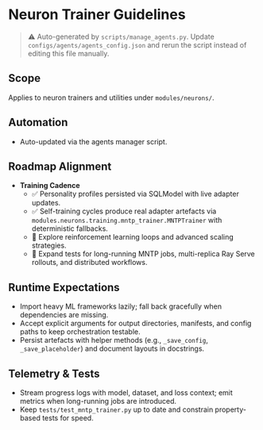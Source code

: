 # Neuron Trainer Guidelines

> ⚠️ Auto-generated by `scripts/manage_agents.py`. Update `configs/agents/agents_config.json` and rerun the script instead of editing this file manually.

## Scope

Applies to neuron trainers and utilities under `modules/neurons/`.

## Automation

- Auto-updated via the agents manager script.

## Roadmap Alignment

- **Training Cadence**
  - ✅ Personality profiles persisted via SQLModel with live adapter updates.
  - ✅ Self-training cycles produce real adapter artefacts via `modules.neurons.training.mntp_trainer.MNTPTrainer` with deterministic fallbacks.
  - 🚧 Explore reinforcement learning loops and advanced scaling strategies.
  - 🔄 Expand tests for long-running MNTP jobs, multi-replica Ray Serve rollouts, and distributed workflows.

## Runtime Expectations

- Import heavy ML frameworks lazily; fall back gracefully when dependencies are missing.
- Accept explicit arguments for output directories, manifests, and config paths to keep orchestration
    testable.
- Persist artefacts with helper methods (e.g., `_save_config`, `_save_placeholder`) and document
    layouts in docstrings.

## Telemetry & Tests

- Stream progress logs with model, dataset, and loss context; emit metrics when long-running jobs are
    introduced.
- Keep `tests/test_mntp_trainer.py` up to date and constrain property-based tests for speed.
